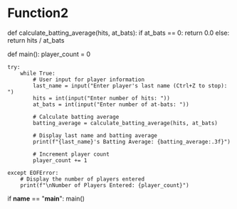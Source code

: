 # Function2
def calculate_batting_average(hits, at_bats):
    if at_bats == 0:
        return 0.0
    else:
        return hits / at_bats

def main():
    player_count = 0

    try:
        while True:
            # User input for player information
            last_name = input("Enter player's last name (Ctrl+Z to stop): ")
            hits = int(input("Enter number of hits: "))
            at_bats = int(input("Enter number of at-bats: "))

            # Calculate batting average
            batting_average = calculate_batting_average(hits, at_bats)

            # Display last name and batting average
            print(f"{last_name}'s Batting Average: {batting_average:.3f}")

            # Increment player count
            player_count += 1

    except EOFError:
        # Display the number of players entered
        print(f"\nNumber of Players Entered: {player_count}")

if __name__ == "__main__":
    main()
